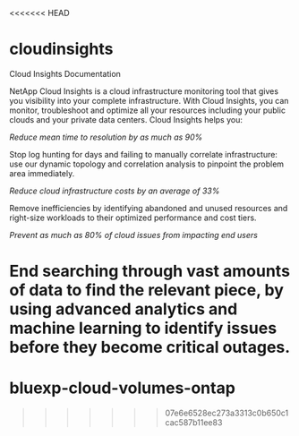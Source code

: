 <<<<<<< HEAD
# cloudinsights
Cloud Insights Documentation

NetApp Cloud Insights is a cloud infrastructure monitoring tool that gives you visibility into your complete infrastructure. With Cloud Insights, you can monitor, troubleshoot and optimize all your resources including your public clouds and your private data centers. Cloud Insights helps you:

*Reduce mean time to resolution by as much as 90%*

Stop log hunting for days and failing to manually correlate infrastructure: use our dynamic topology and correlation analysis to pinpoint the problem area immediately.

*Reduce cloud infrastructure costs by an average of 33%*

Remove inefficiencies by identifying abandoned and unused resources and right-size workloads to their optimized performance and cost tiers.

*Prevent as much as 80% of cloud issues from impacting end users*

End searching through vast amounts of data to find the relevant piece, by using advanced analytics and machine learning to identify issues before they become critical outages.
=======
# bluexp-cloud-volumes-ontap
>>>>>>> 07e6e6528ec273a3313c0b650c1cac587b11ee83
